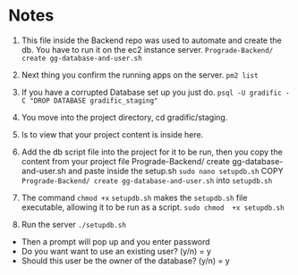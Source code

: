 # Notes


1) This file inside the Backend repo was used to automate and create the db. You have to run it on the ec2 instance server.
```Prograde-Backend/ create gg-database-and-user.sh```

2) Next thing you confirm the running apps on the server. 
```pm2 list```

3) If you have a corrupted Database set up you just do. 
```psql -U gradific -C "DROP DATABASE gradific_staging"```

4) You move into the project directory, cd gradific/staging.

5) ls to view that your project content is inside here.

6) Add the db script file into the project for it to be run, then you copy the content from your project file Prograde-Backend/ create gg-database-and-user.sh and paste inside the setup.sh
```sudo nano setupdb.sh``` COPY `Prograde-Backend/ create gg-database-and-user.sh` into `setupdb.sh`

7) The command `chmod +x` `setupdb.sh` makes the `setupdb.sh` file executable, allowing it to be run as a script.
```sudo chmod  +x setupdb.sh```

8) Run the server
```./setupdb.sh```

- Then a prompt will pop up and you enter password
- Do you want want to use an existing user? (y/n) = y
- Should this user be the owner of the database? (y/n) = y